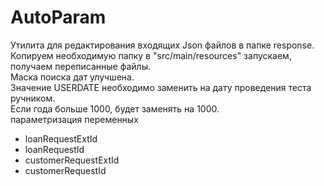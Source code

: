 # AutoParam
Утилита для редактирования входящих Json файлов в папке response.  
Копируем необходимую папку в "src/main/resources" запускаем, получаем переписанные файлы.  
Маска поиска дат улучшена.  
Значение USERDATE необходимо заменить на дату проведения теста ручником.  
Если года больше 1000, будет заменять на 1000.  
параметризация переменных 
- loanRequestExtId  
- loanRequestId  
- customerRequestExtId  
- customerRequestId
